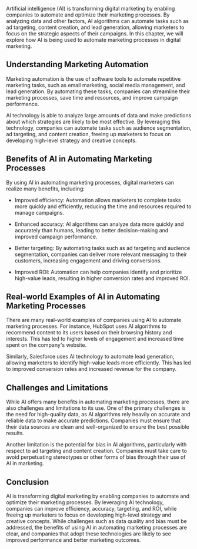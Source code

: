 
Artificial intelligence (AI) is transforming digital marketing by enabling companies to automate and optimize their marketing processes. By analyzing data and other factors, AI algorithms can automate tasks such as ad targeting, content creation, and lead generation, allowing marketers to focus on the strategic aspects of their campaigns. In this chapter, we will explore how AI is being used to automate marketing processes in digital marketing.

Understanding Marketing Automation
----------------------------------

Marketing automation is the use of software tools to automate repetitive marketing tasks, such as email marketing, social media management, and lead generation. By automating these tasks, companies can streamline their marketing processes, save time and resources, and improve campaign performance.

AI technology is able to analyze large amounts of data and make predictions about which strategies are likely to be most effective. By leveraging this technology, companies can automate tasks such as audience segmentation, ad targeting, and content creation, freeing up marketers to focus on developing high-level strategy and creative concepts.

Benefits of AI in Automating Marketing Processes
------------------------------------------------

By using AI in automating marketing processes, digital marketers can realize many benefits, including:

* Improved efficiency: Automation allows marketers to complete tasks more quickly and efficiently, reducing the time and resources required to manage campaigns.

* Enhanced accuracy: AI algorithms can analyze data more quickly and accurately than humans, leading to better decision-making and improved campaign performance.

* Better targeting: By automating tasks such as ad targeting and audience segmentation, companies can deliver more relevant messaging to their customers, increasing engagement and driving conversions.

* Improved ROI: Automation can help companies identify and prioritize high-value leads, resulting in higher conversion rates and improved ROI.

Real-world Examples of AI in Automating Marketing Processes
-----------------------------------------------------------

There are many real-world examples of companies using AI to automate marketing processes. For instance, HubSpot uses AI algorithms to recommend content to its users based on their browsing history and interests. This has led to higher levels of engagement and increased time spent on the company's website.

Similarly, Salesforce uses AI technology to automate lead generation, allowing marketers to identify high-value leads more efficiently. This has led to improved conversion rates and increased revenue for the company.

Challenges and Limitations
--------------------------

While AI offers many benefits in automating marketing processes, there are also challenges and limitations to its use. One of the primary challenges is the need for high-quality data, as AI algorithms rely heavily on accurate and reliable data to make accurate predictions. Companies must ensure that their data sources are clean and well-organized to ensure the best possible results.

Another limitation is the potential for bias in AI algorithms, particularly with respect to ad targeting and content creation. Companies must take care to avoid perpetuating stereotypes or other forms of bias through their use of AI in marketing.

Conclusion
----------

AI is transforming digital marketing by enabling companies to automate and optimize their marketing processes. By leveraging AI technology, companies can improve efficiency, accuracy, targeting, and ROI, while freeing up marketers to focus on developing high-level strategy and creative concepts. While challenges such as data quality and bias must be addressed, the benefits of using AI in automating marketing processes are clear, and companies that adopt these technologies are likely to see improved performance and better marketing outcomes.
